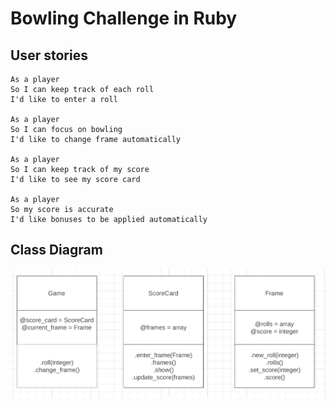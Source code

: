 Bowling Challenge in Ruby
=================

## User stories
```
As a player
So I can keep track of each roll
I'd like to enter a roll

As a player
So I can focus on bowling
I'd like to change frame automatically

As a player
So I can keep track of my score
I'd like to see my score card

As a player
So my score is accurate
I'd like bonuses to be applied automatically
```

## Class Diagram
![Class Diagram](https://github.com/YoFirmy/bowling-challenge-ruby/blob/main/images/class_diagram-1.png)
